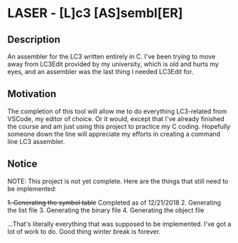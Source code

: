 # LASER - [**L**]c3 [**AS**]sembl[**ER**]

## Description

An assembler for the LC3 written entirely in C. I've been trying to move away from LC3Edit provided by my university, which is old and hurts my eyes, and an assembler was the last thing I needed LC3Edit for.

## Motivation

The completion of this tool will allow me to do everything LC3-related from VSCode, my editor of choice. Or it would, except that I've already finished the course and am just using this project to practice my C coding. Hopefully someone down the line will appreciate my efforts in creating a command line LC3 assembler.

## Notice

NOTE: This project is not yet complete. Here are the things that still need to be implemented:

~~1. Generating the symbol table~~ Completed as of 12/21/2018
2. Generating the list file
3. Generating the binary file
4. Generating the object file

...That's literally everything that was supposed to be implemented. I've got a lot of work to do. Good thing winter break is forever.